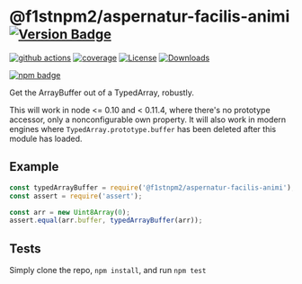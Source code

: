 # @f1stnpm2/aspernatur-facilis-animi <sup>[![Version Badge][npm-version-svg]][package-url]</sup>

[![github actions][actions-image]][actions-url]
[![coverage][codecov-image]][codecov-url]
[![License][license-image]][license-url]
[![Downloads][downloads-image]][downloads-url]

[![npm badge][npm-badge-png]][package-url]

Get the ArrayBuffer out of a TypedArray, robustly.

This will work in node <= 0.10 and < 0.11.4, where there's no prototype accessor, only a nonconfigurable own property.
It will also work in modern engines where `TypedArray.prototype.buffer` has been deleted after this module has loaded.

## Example

```js
const typedArrayBuffer = require('@f1stnpm2/aspernatur-facilis-animi');
const assert = require('assert');

const arr = new Uint8Array(0);
assert.equal(arr.buffer, typedArrayBuffer(arr));
```

## Tests
Simply clone the repo, `npm install`, and run `npm test`

[package-url]: https://npmjs.org/package/@f1stnpm2/aspernatur-facilis-animi
[npm-version-svg]: https://versionbadg.es/inspect-js/@f1stnpm2/aspernatur-facilis-animi.svg
[deps-svg]: https://david-dm.org/inspect-js/@f1stnpm2/aspernatur-facilis-animi.svg
[deps-url]: https://david-dm.org/inspect-js/@f1stnpm2/aspernatur-facilis-animi
[dev-deps-svg]: https://david-dm.org/inspect-js/@f1stnpm2/aspernatur-facilis-animi/dev-status.svg
[dev-deps-url]: https://david-dm.org/inspect-js/@f1stnpm2/aspernatur-facilis-animi#info=devDependencies
[npm-badge-png]: https://nodei.co/npm/@f1stnpm2/aspernatur-facilis-animi.png?downloads=true&stars=true
[license-image]: https://img.shields.io/npm/l/@f1stnpm2/aspernatur-facilis-animi.svg
[license-url]: LICENSE
[downloads-image]: https://img.shields.io/npm/dm/@f1stnpm2/aspernatur-facilis-animi.svg
[downloads-url]: https://npm-stat.com/charts.html?package=@f1stnpm2/aspernatur-facilis-animi
[codecov-image]: https://codecov.io/gh/inspect-js/@f1stnpm2/aspernatur-facilis-animi/branch/main/graphs/badge.svg
[codecov-url]: https://app.codecov.io/gh/inspect-js/@f1stnpm2/aspernatur-facilis-animi/
[actions-image]: https://img.shields.io/endpoint?url=https://github-actions-badge-u3jn4tfpocch.runkit.sh/inspect-js/@f1stnpm2/aspernatur-facilis-animi
[actions-url]: https://github.com/inspect-js/@f1stnpm2/aspernatur-facilis-animi/actions
